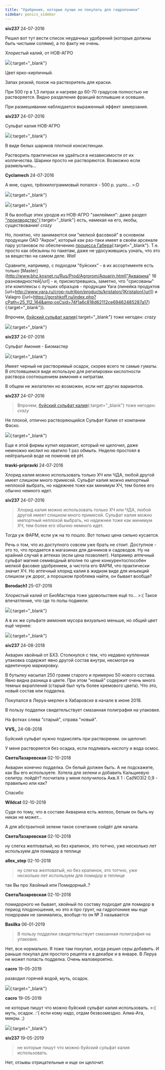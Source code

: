 ```yaml
---
title: "Удобрения, которые лучше не покупать для гидропоники"
sidebar: ponics_sidebar
---
```


**siv237** 24-07-2016

Решил вот тут вести список неудачных удобрений (которые должны быть чистыми солями), а по факту не очень.

Хлористый калий, от НОВ-АГРО

[![](/imagehost2/thumbs/photo20160724160421.jpg)](https://t.me/ponics_ru_files/17795){:target="_blank"}

Цвет ярко-кирпичный. 

Запах резкий, похож на растворитель для краски. 

При 500 гр в 1,3 литрах и нагреве до 60-70 градусов полностью не растворяется. Видно разделение фракций всплывшие и осевшие.

При размешивании наблюдается выраженный эффект замерзания.


**siv237** 24-07-2016

Сульфат калия НОВ-АГРО

[![](/imagehost2/thumbs/photo20160724161548.jpg)](https://t.me/ponics_ru_files/17796){:target="_blank"}

В виде белых шариков плотной консистенции.

Растворить практически не удаёться в независимости от их колличества. Шарики просто не растворяются. Возможно если размельчить...


**Cyclamech** 24-07-2016

А мне, сцуко, трёхкилограммовый попался - 500 р. ушло… &gt;:D

[![](/imagehost2/thumbs/img2675.jpg)](https://t.me/ponics_ru_files/17797){:target="_blank"}

[![](/imagehost2/thumbs/img2677.jpg)](https://t.me/ponics_ru_files/17798){:target="_blank"}

Я бы вообще этих уродов из НОВ-АГРО "заклеймил": даже раздел ["производство"](http://nov-agro.com/production/){:target="_blank"} есть, намекая на его, якобы, существование! *crazy*

Но, понятно, что занимаются они "мелкой фасовкой" в основном продукции ОАО "Акрон", который как раз-таки имеет в своём арсенале пару установок по обеспечению [процесса Габера](https://ru.wikipedia.org/wiki/%D0%9F%D1%80%D0%BE%D1%86%D0%B5%D1%81%D1%81_%D0%93%D0%B0%D0%B1%D0%B5%D1%80%D0%B0){:target="_blank"}. Т.е. просто как обезьяны по пакетам, даже не удосужившись узнать, что это за вещество на самом деле. *Wall*

Сравните, например, с подходом "буйских" - в их ассортименте есть только [Master](http://www.bhz.kosnet.ru/Rus/Prod/Agrprom/Aquarin.html]"Акварина" 16 разновидностей[/url] - и, присмотревшись, заметно, что "срисованы" эти комплексы с лучших образцов - продукции Yara (линейка продуктов [url=http://www.yara.ru/crop-nutrition/products/kristalon/]Kristalon[/url]) и Valagro ([url=https://gorshkoff.ru/index.php?cPath=25_112_164&amp;osCsid=74f1a6c818d62112ce69462485287a17){:target="_blank"}).

Впрочем, [буйский сульфат калия](http://www.bhz.kosnet.ru/Rus/Prod/Sadlub/K_sulf.html){:target="_blank"} тоже негоден: *crazy*

[![](/imagehost2/thumbs/img2516.jpg)](https://t.me/ponics_ru_files/17799){:target="_blank"}


**siv237** 24-07-2016

Сульфат Амония - Биомастер

[![](/imagehost2/thumbs/photo20160724210426.jpg)](https://t.me/ponics_ru_files/17800){:target="_blank"}

Имеет черный не растворимый осадок, скорее всего те самые гуматы. В отстоявшемся виде использую для регилировки кислотности раствора соотношением аммония к нитратам.

В общем не желателен но возможен, если нет других вариантов.


**siv237** 24-07-2016

> Впрочем, [буйский сульфат калия](http://www.bhz.kosnet.ru/Rus/Prod/Sadlub/K_sulf.html){:target="_blank"} тоже негоден: *crazy*

Не плохой, отлично растворяющийся Сульфат Калия от компании Фаско.

[![](/imagehost2/thumbs/photo20160724212102.jpg)](https://t.me/ponics_ru_files/17801){:target="_blank"}

Еще я этой фирмы купил керамзит, который не щелочил, даже немножко кислил но хватило 1 раз обмыть. Неделю простоял в нейтральной воде не поменяв её pH.


**travki-pripravki** 24-07-2016

Хлорид калия можно использовать только ХЧ или ЧДА, любой другой имеет слишком много примесей. Сульфат калия можно импортный неплохой выбрать, но надежнее тоже как минимум ХЧ, тем более его обычно немного идет.


**siv237** 24-07-2016

> Хлорид калия можно использовать только ХЧ или ЧДА, любой другой имеет слишком много примесей. Сульфат калия можно импортный неплохой выбрать, но надежнее тоже как минимум ХЧ, тем более его обычно немного идет.

Тогда уж ФАРМ, если уж на то пошло. Вот только цена сильно кусается.

Речь о том, что из доступного совсем уже брать не стоит. Доступное - это то, что продается в магазинах для дачников и садоводов. Ну на крайний случай в аптеках (если цена позволяет). Например аптечный сульфат магния семиводный вполне по цене конкурентоспособен мелкой фасовке удобрением, а чистота его ФАРМ, что практически значит ХЧ. Но аптечный хлорид калия в жидком виде для инъекций слишком уж дорог, а порошком проблема найти, он бывает вообще?


**Borodach1** 25-07-2016

Хлористый калий от БиоМастера тоже удовольствие ещё то... &gt;:( Такое впечатление, что где то полы подмели:

[![](/imagehost2/thumbs/dsc0323.jpg)](https://t.me/ponics_ru_files/17802){:target="_blank"}

А в их же сульфате аммония мусора визуально меньше, но общий цвет ещё чернее:

[![](/imagehost2/thumbs/dsc0324.jpg)](https://t.me/ponics_ru_files/17803){:target="_blank"}


**siv237** 24-08-2018

Акварин хвойный от БХЗ. Столкнулся с тем, что недавно купленная упаковка содержит явно другой состав внутри, несмотря на идентичную маркировку.

В бутылку насыпал 250 грамм старого и примерно 50 нового состава. Явно видна разница в цвете. При этом "новый" содержит очень много темных вкраплений (старый был чуть более кремового цвета). Что это, новый состав или подделка.

Покупался в Леруа-мерлен в Хабаровске в начале в июне 2018.

В пользу подделки свидетельствует смазанная полиграфия на упаковке.

На фотках слева "старый", справа "новый".



**VVS_** 24-08-2018

Буйский сульфат нужно подкислять при растворении. он щелочит.

У меня растворяется без осадка, если подливать кислоту и вода осмос.


**СветаЛазаревская** 02-10-2018

Акварин конечно подделка. Он белый должен быть. А не подскажете, как Вы его используете. Хотела для зелени и добавить Кальциевую селитру. пойдёт? посчитала у меня получилось Акв.Х 1 : Са(NО3)2 0,9 - правильно или как?

Спасибо


**Wildcat** 02-10-2018

Судя по тому, что в составе Акварина есть железо, белым он быть ну никак не может...

А для абстрактной зелени такое сочетание сойдёт для начала.


**СветаЛазаревская** 02-10-2018

ну слегка желтоватый, но без крапинок, это тотчно, уже несколько лет используем для помидор в теплице


**allex_step** 02-10-2018

> ну слегка желтоватый, но без крапинок, это тотчно, уже несколько лет используем для помидор в теплице

так Вы про Хвойный или Помидорный..?


**СветаЛазаревская** 02-10-2018

помидорного не бывает, хвойный по составу подходит для помидор в период плодоношения, но это я про грунт, на гидропонике мы еще поидорами не занимались, вообще-то он № 3 называется


**Basilka** 06-01-2019

> В пользу подделки свидетельствует смазанная полиграфия на упаковке.

Нет, все нормально. Я тоже там покупал, когда решил серы добавить. И раньше покупал для простого рецепта и в декабре и в январе. В Леруа не может попасть подделка. Очень маловероятно. 


**cacro** 19-05-2019

разводил горячей водой, муть, осадок.

[![](/attachimages/19850_IMG_20190518_095217-min.jpg)](https://t.me/ponics_ru_files/17804){:target="_blank"}

**cacro** 19-05-2019

не которые пишут что можно буйский сульфат калия использовать. &gt;:( муть, осадок. :&#039;( если кому надо, отдам безвозмездно. Алма-Ата, микры. ;)

[![](/attachimages/19852_IMG_20190519_171837-min.jpg)](https://t.me/ponics_ru_files/17805){:target="_blank"}

**siv237** 19-05-2019

> не которые пишут что можно буйский сульфат калия использовать. 

Нет, отзывы отрицательные и еще он щелочит.


